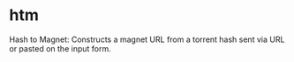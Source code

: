 # htm
Hash to Magnet: Constructs a magnet URL from a torrent hash sent via URL or pasted on the input form.
